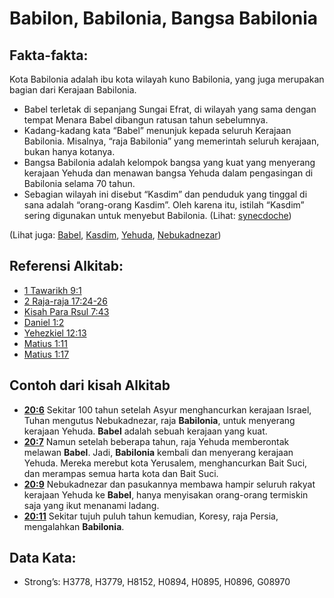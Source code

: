 # Babilon, Babilonia, Bangsa Babilonia

## Fakta-fakta:

Kota Babilonia adalah ibu kota wilayah kuno Babilonia, yang juga merupakan bagian dari Kerajaan Babilonia.

* Babel terletak di sepanjang Sungai Efrat, di wilayah yang sama dengan tempat Menara Babel dibangun ratusan tahun sebelumnya.
* Kadang-kadang kata “Babel” menunjuk kepada seluruh Kerajaan Babilonia. Misalnya, “raja Babilonia” yang memerintah seluruh kerajaan, bukan hanya kotanya.
* Bangsa Babilonia adalah kelompok bangsa yang kuat yang menyerang kerajaan Yehuda dan menawan bangsa Yehuda dalam pengasingan di Babilonia selama 70 tahun.
* Sebagian wilayah ini disebut “Kasdim” dan penduduk yang tinggal di sana adalah “orang-orang Kasdim”. Oleh karena itu, istilah “Kasdim” sering digunakan untuk menyebut Babilonia. (Lihat: [synecdoche](rc://en/ta/man/translate/figs-synecdoche))

(Lihat juga: [Babel](../names/babel.md), [Kasdim](../names/chaldeans.md), [Yehuda](../names/kingdomofjudah.md), [Nebukadnezar](../names/nebuchadnezzar.md))

## Referensi Alkitab:

* [1 Tawarikh 9:1](rc://en/tn/help/1ch/09/01)
* [2 Raja-raja 17:24-26](rc://en/tn/help/2ki/17/24)
* [Kisah Para Rsul 7:43](rc://en/tn/help/act/07/43)
* [Daniel 1:2](rc://en/tn/help/dan/01/02)
* [Yehezkiel 12:13](rc://en/tn/help/ezk/12/13)
* [Matius 1:11](rc://en/tn/help/mat/01/11)
* [Matius 1:17](rc://en/tn/help/mat/01/17)

## Contoh dari kisah Alkitab

* __[20:6](rc://en/tn/help/obs/20/06)__ Sekitar 100 tahun setelah Asyur menghancurkan kerajaan Israel, Tuhan mengutus Nebukadnezar, raja __Babilonia__, untuk menyerang kerajaan Yehuda. __Babel__ adalah sebuah kerajaan yang kuat.
* __[20:7](rc://en/tn/help/obs/20/07)__ Namun setelah beberapa tahun, raja Yehuda memberontak melawan __Babel__. Jadi, __Babilonia__ kembali dan menyerang kerajaan Yehuda. Mereka merebut kota Yerusalem, menghancurkan Bait Suci, dan merampas semua harta kota dan Bait Suci.
* __[20:9](rc://en/tn/help/obs/20/09)__ Nebukadnezar dan pasukannya membawa hampir seluruh rakyat kerajaan Yehuda ke __Babel__, hanya menyisakan orang-orang termiskin saja yang ikut menanami ladang.
* __[20:11](rc://en/tn/help/obs/20/11)__ Sekitar tujuh puluh tahun kemudian, Koresy, raja Persia, mengalahkan __Babilonia__.

## Data Kata:

* Strong’s: H3778, H3779, H8152, H0894, H0895, H0896, G08970

